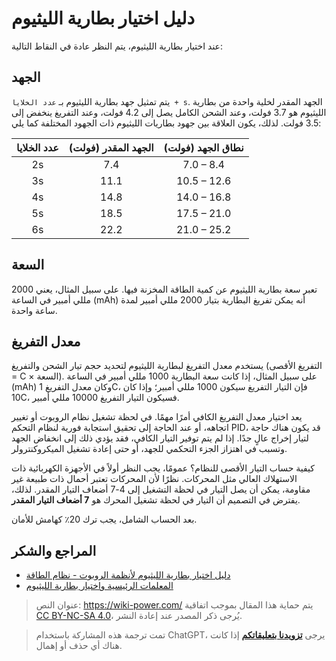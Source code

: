 # دليل اختيار بطارية الليثيوم

عند اختيار بطارية الليثيوم، يتم النظر عادة في النقاط التالية:

## الجهد

يتم تمثيل جهد بطارية الليثيوم بـ `عدد الخلايا + s`. الجهد المقدر لخلية واحدة من بطارية الليثيوم هو 3.7 فولت، وعند الشحن الكامل يصل إلى 4.2 فولت، وعند التفريغ ينخفض إلى 3.5 فولت. لذلك، يكون العلاقة بين جهود بطاريات الليثيوم ذات الجهود المختلفة كما يلي:

| عدد الخلايا | الجهد المقدر (فولت) | نطاق الجهد (فولت) |
| :------: | :-----------: | :-----------: |
|    2s    |      7.4      |   7.0 – 8.4   |
|    3s    |     11.1      |  10.5 – 12.6  |
|    4s    |     14.8      |  14.0 – 16.8  |
|    5s    |     18.5      |  17.5 – 21.0  |
|    6s    |     22.2      |  21.0 – 25.2  |

## السعة

تعبر سعة بطارية الليثيوم عن كمية الطاقة المخزنة فيها. على سبيل المثال، يعني 2000 مللي أمبير في الساعة (mAh) أنه يمكن تفريغ البطارية بتيار 2000 مللي أمبير لمدة ساعة واحدة.

## معدل التفريغ

يستخدم معدل التفريغ لبطارية الليثيوم لتحديد حجم تيار الشحن والتفريغ (التفريغ الأقصى = C × السعة). على سبيل المثال، إذا كانت سعة البطارية 1000 مللي أمبير في الساعة (mAh) وكان معدل التفريغ 1C، فإن التيار التفريغ سيكون 1000 مللي أمبير؛ وإذا كان 10C، فسيكون التيار التفريغ 10000 مللي أمبير.

يعد اختيار معدل التفريغ الكافي أمرًا مهمًا. في لحظة تشغيل نظام الروبوت أو تغيير اتجاهه، أو عند الحاجة إلى تحقيق استجابة فورية لنظام التحكم PID، قد يكون هناك حاجة لتيار إخراج عالٍ جدًا. إذا لم يتم توفير التيار الكافي، فقد يؤدي ذلك إلى انخفاض الجهد وتسبب في اهتزاز الجزء التحكمي للجهد، أو حتى إعادة تشغيل الميكروكنترولر.

كيفية حساب التيار الأقصى للنظام؟ عمومًا، يجب النظر أولاً في الأجهزة الكهربائية ذات الاستهلاك العالي مثل المحركات. نظرًا لأن المحركات تعتبر أحمال ذات طبيعة غير مقاومة، يمكن أن يصل التيار في لحظة التشغيل إلى 4-7 أضعاف التيار المقدر. لذلك، يفترض في التصميم أن التيار في لحظة تشغيل المحرك هو **7 أضعاف التيار المقدر**.

بعد الحساب الشامل، يجب ترك 20٪ كهامش للأمان.

## المراجع والشكر

- [دليل اختيار بطارية الليثيوم لأنظمة الروبوت - نظام الطاقة](https://zhuanlan.zhihu.com/p/259899605)
- [المعلمات الرئيسية واختيار بطارية الليثيوم](https://www.yfworld.com/?p=1114)

> عنوان النص: <https://wiki-power.com/>
> يتم حماية هذا المقال بموجب اتفاقية [CC BY-NC-SA 4.0](https://creativecommons.org/licenses/by/4.0/deed.zh)، يُرجى ذكر المصدر عند إعادة النشر.

> تمت ترجمة هذه المشاركة باستخدام ChatGPT، يرجى [**تزويدنا بتعليقاتكم**](https://github.com/linyuxuanlin/Wiki_MkDocs/issues/new) إذا كانت هناك أي حذف أو إهمال.